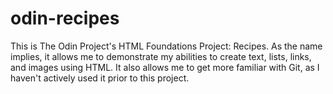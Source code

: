 # odin-recipes
This is The Odin Project's HTML Foundations Project: Recipes. As the name implies, it allows me to demonstrate my abilities to create text, lists, links, and images using HTML. It also allows me to get more familiar with Git, as I haven't actively used it prior to this project.